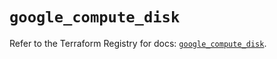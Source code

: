 # `google_compute_disk`

Refer to the Terraform Registry for docs: [`google_compute_disk`](https://registry.terraform.io/providers/hashicorp/google-beta/6.22.0/docs/resources/google_compute_disk).

